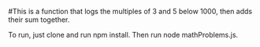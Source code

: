 #This is a function that logs the multiples of 3 and 5 below 1000, then adds their sum together.

To run, just clone and run npm install. Then run node mathProblems.js. 
